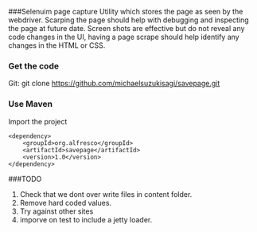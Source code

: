 ###Selenuim page capture
Utility which stores the page as seen by the webdriver.
Scarping the page should help with debugging and inspecting the page at future date.
Screen shots are effective but do not reveal any code changes in the UI, having
a page scrape should help identify any changes in the HTML or CSS.
### Get the code
Git:
 git clone https://github.com/michaelsuzukisagi/savepage.git

### Use Maven
Import the project
```
<dependency>
    <groupId>org.alfresco</groupId>
    <artifactId>savepage</artifactId>
    <version>1.0</version>
</dependency>
```

###TODO
1. Check that we dont over write files in content folder.
2. Remove hard coded values.
3. Try against other sites
4. imporve on test to include a jetty loader. 
